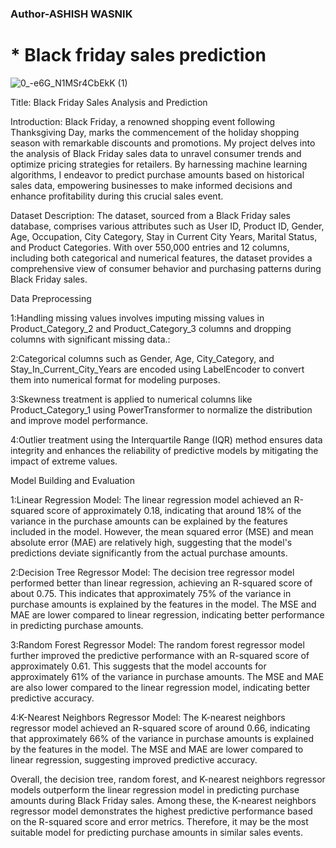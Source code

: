 ### Author-ASHISH WASNIK
# * Black friday sales prediction
![0_-e6G_N1MSr4CbEkK (1)](https://github.com/iamashishwasnik/EDA-of-Black-friday-sales-prediction-by-Ashish/assets/147370129/36a308de-984f-4896-965f-1e52e158aeda)

Title: Black Friday Sales Analysis and Prediction

Introduction:
Black Friday, a renowned shopping event following Thanksgiving Day, marks the commencement of the holiday shopping season with remarkable discounts and promotions. My project delves into the analysis of Black Friday sales data to unravel consumer trends and optimize pricing strategies for retailers. By harnessing machine learning algorithms, I endeavor to predict purchase amounts based on historical sales data, empowering businesses to make informed decisions and enhance profitability during this crucial sales event.

Dataset Description:
The dataset, sourced from a Black Friday sales database, comprises various attributes such as User ID, Product ID, Gender, Age, Occupation, City Category, Stay in Current City Years, Marital Status, and Product Categories. With over 550,000 entries and 12 columns, including both categorical and numerical features, the dataset provides a comprehensive view of consumer behavior and purchasing patterns during Black Friday sales.

Data Preprocessing

1:Handling missing values involves imputing missing values in Product_Category_2 and Product_Category_3 columns and dropping columns with significant missing data.:

2:Categorical columns such as Gender, Age, City_Category, and Stay_In_Current_City_Years are encoded using LabelEncoder to convert them into numerical format for modeling purposes.

3:Skewness treatment is applied to numerical columns like Product_Category_1 using PowerTransformer to normalize the distribution and improve model performance.

4:Outlier treatment using the Interquartile Range (IQR) method ensures data integrity and enhances the reliability of predictive models by mitigating the impact of extreme values.

Model Building and Evaluation

1:Linear Regression Model: The linear regression model achieved an R-squared score of approximately 0.18, indicating that around 18% of the variance in the purchase amounts can be explained by the features included in the model. However, the mean squared error (MSE) and mean absolute error (MAE) are relatively high, suggesting that the model's predictions deviate significantly from the actual purchase amounts.

2:Decision Tree Regressor Model: The decision tree regressor model performed better than linear regression, achieving an R-squared score of about 0.75. This indicates that approximately 75% of the variance in purchase amounts is explained by the features in the model. The MSE and MAE are lower compared to linear regression, indicating better performance in predicting purchase amounts.

3:Random Forest Regressor Model: The random forest regressor model further improved the predictive performance with an R-squared score of approximately 0.61. This suggests that the model accounts for approximately 61% of the variance in purchase amounts. The MSE and MAE are also lower compared to the linear regression model, indicating better predictive accuracy.

4:K-Nearest Neighbors Regressor Model: The K-nearest neighbors regressor model achieved an R-squared score of around 0.66, indicating that approximately 66% of the variance in purchase amounts is explained by the features in the model. The MSE and MAE are lower compared to linear regression, suggesting improved predictive accuracy.

Overall, the decision tree, random forest, and K-nearest neighbors regressor models outperform the linear regression model in predicting purchase amounts during Black Friday sales. Among these, the K-nearest neighbors regressor model demonstrates the highest predictive performance based on the R-squared score and error metrics. Therefore, it may be the most suitable model for predicting purchase amounts in similar sales events.









